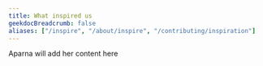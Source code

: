 ```yaml
---
title: What inspired us
geekdocBreadcrumb: false
aliases: ["/inspire", "/about/inspire", "/contributing/inspiration"]
---
```


Aparna will add her content here
